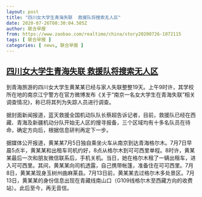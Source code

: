 ```yaml
---
layout: post
title: "四川女大学生青海失联  救援队将搜索无人区"
date: 2020-07-26T08:30:04.505Z
author: 联合早报
from: https://www.zaobao.com/realtime/china/story20200726-1072115
tags: [ 联合早报 ]
categories: [ news, 联合早报 ]
---
```

<!--1595778300000-->
[四川女大学生青海失联  救援队将搜索无人区](https://www.zaobao.com/realtime/china/story20200726-1072115)
------

<div>
<p>到青海旅游的四川女大学生黄某某已经与家人失联整整19天。上午9时许，其学校所在地的南京江宁警方在官方微博发布《关于“南京一名女大学生在青海失联”相关调查情况》，称已将其列为失踪人员进行调查。</p><p>据封面新闻报道，蓝天救援全国机动队队长蔡超告诉记者，目前，救援队已经在西藏、青海及新疆机动分队开始无人区的搜寻报备，三个区域均有十多名队员在待命，确定方向后，根据信息研判再定下一步。</p><p>据媒体公开报道，黄某某7月5日独自乘坐火车从南京到达青海格尔木。7月7日早晨5点半，黄某某和出租车司机约好，8点从格尔木到可可西里单程。8时许，黄某某最后一次和朋友微信联系后，手机关机。当日，她在格尔木租了一辆出租车，进入可可西里。其间，黄某某向司机透露，自己携带帐篷，准备住在可可西里。7月8日，黄某某现身玉树州曲麻莱县。7月13日前，黄某某去过格尔木多处景区。7月13日，黄某某的身份信息出现在青藏线南山口（G109线格尔木至西藏方向的收费站）。此后至今，再无音信。</p><section id="imu"><div id="dfp-ad-imu1-wrapper" class="dfp-tag-wrapper"><div id="dfp-ad-imu1" class="dfp-tag-wrapper"></div></div></section><p><br></p><div id="innity-in-post"></div><div id="dfp-ad-midarticlespecial-wrapper" class="dfp-tag-wrapper"><div id="dfp-ad-midarticlespecial" class="dfp-tag-wrapper"></div></div>
</div>

